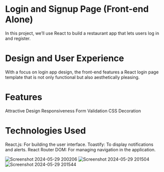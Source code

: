 # Login and Signup Page (Front-end Alone)
In this project, we’ll use React to build a restaurant app that lets users log in and register.

# Design and User Experience
With a focus on login app design, the front-end features a React login page template that is not only functional but also aesthetically pleasing.

# Features
Attractive Design
Responsiveness
Form Validation
CSS Decoration

# Technologies Used
React.js: For building the user interface.
Toastify: To display notifications and alerts.
React Router DOM: For managing navigation in the application.

![Screenshot 2024-05-29 200206](https://github.com/AkshithaCheruku/project-nexus/assets/78154074/d6da31cf-0011-4593-bbfe-e17c6d8283b6)
![Screenshot 2024-05-29 201504](https://github.com/AkshithaCheruku/project-nexus/assets/78154074/12533c4b-2b62-4615-825c-b3dd625a9764)
![Screenshot 2024-05-29 201544](https://github.com/AkshithaCheruku/project-nexus/assets/78154074/19f00017-44e1-4585-bbe2-8d6605e66894)

